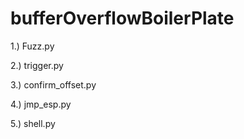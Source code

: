 # bufferOverflowBoilerPlate
1.) Fuzz.py

2.) trigger.py

3.)  confirm_offset.py

4.) jmp_esp.py

5.) shell.py
